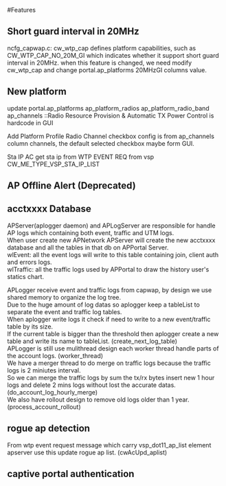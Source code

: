 #Features

## Short guard interval in 20MHz

ncfg_capwap.c:
cw_wtp_cap defines platform capabilities, such as CW_WTP_CAP_NO_20M_GI which indicates whether it support short guard interval in 20MHz.
when this feature is changed, we need modify cw_wtp_cap and change portal.ap_platforms 20MHzGI columns value.

## New platform

update portal.ap_platforms ap_platform_radios ap_platform_radio_band ap_channels
::Radio Resource Provision & Automatic TX Power Control is hardcode in GUI

Add Platform Profile
Radio Channel checkbox config is from ap_channels column channels, the default selected checkbox maybe form GUI.

Sta IP
AC get sta ip from WTP EVENT REQ from vsp CW_ME_TYPE_VSP_STA_IP_LIST

## AP Offline Alert (Deprecated)

## acctxxxx Database

APServer(aplogger daemon) and APLogServer are responsible for handle AP logs which containing both event, traffic and UTM logs.  
When user create new APNetwork APServer will create the new acctxxxx database and all the tables in that db on APPortal Server.  
wlEvent: all the event logs will write to this table containing join, client auth and errors logs.  
wlTraffic: all the traffic logs used by APPortal to draw the history user's statics chart.

APLogger receive event and traffic logs from capwap, by design we use shared memory to organize the log tree.  
Due to the huge amount of log datas so aplogger keep a tableList to separate the event and traffic log tables.  
When aplogger write logs it check if need to write to a new event/traffic table by its size.  
If the current table is bigger than the threshold then aplogger create a new table and write its name to tableList. (create_next_log_table)  
APLogger is still use mulithread design each worker thread handle parts of the account logs. (worker_thread)  
We have a merger thread to do merge on traffic logs because the traffic logs is 2 miniutes interval.  
So we can merge the traffic logs by sum the tx/rx bytes insert new 1 hour logs and delete 2 mins logs without lost the accurate datas. (do_account_log_hourly_merge)  
We also have rollout design to remove old logs older than 1 year. (process_account_rollout)

## rogue ap detection

From wtp event request message which carry vsp_dot11_ap_list element apserver use this update rogue ap list. (cwAcUpd_aplist)

## captive portal authentication
